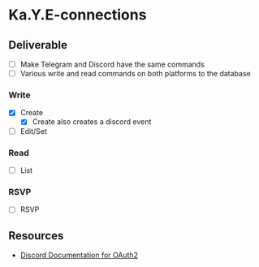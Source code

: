 # Ka.Y.E-connections

## Deliverable

- [ ] Make Telegram and Discord have the same commands
- [ ] Various write and read commands on both platforms to the database

### Write
- [x] Create
    - [x] Create also creates a discord event
- [ ] Edit/Set

### Read
- [ ] List

### RSVP
- [ ] RSVP

## Resources
- [Discord Documentation for OAuth2](https://discord.com/developers/docs/topics/oauth2)